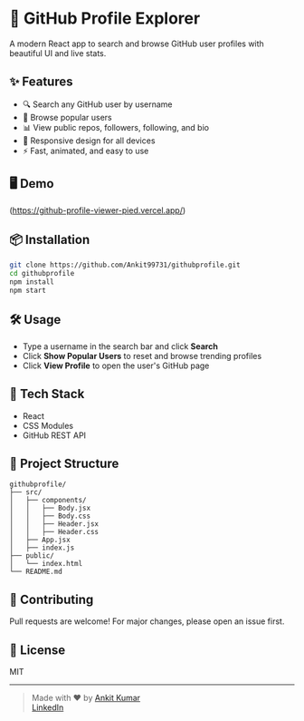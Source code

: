 # 🚀 GitHub Profile Explorer

A modern React app to search and browse GitHub user profiles with beautiful UI and live stats.

## ✨ Features

- 🔍 Search any GitHub user by username
- 🌟 Browse popular users
- 📊 View public repos, followers, following, and bio
- 🎨 Responsive design for all devices
- ⚡ Fast, animated, and easy to use

## 🖥️ Demo
(https://github-profile-viewer-pied.vercel.app/)

## 📦 Installation

```bash
git clone https://github.com/Ankit99731/githubprofile.git
cd githubprofile
npm install
npm start
```

## 🛠️ Usage

- Type a username in the search bar and click **Search**
- Click **Show Popular Users** to reset and browse trending profiles
- Click **View Profile** to open the user's GitHub page

## 🧩 Tech Stack

- React
- CSS Modules
- GitHub REST API

## 📁 Project Structure

```
githubprofile/
├── src/
│   ├── components/
│   │   ├── Body.jsx
│   │   ├── Body.css
│   │   ├── Header.jsx
│   │   ├── Header.css
│   ├── App.jsx
│   ├── index.js
├── public/
│   └── index.html
└── README.md
```

## 🤝 Contributing

Pull requests are welcome! For major changes, please open an issue first.

## 📄 License

MIT

---

> Made with ❤️ by [Ankit Kumar](https://github.com/Ankit99731)  
> [LinkedIn](https://www.linkedin.com/in/ankitkr63/)
